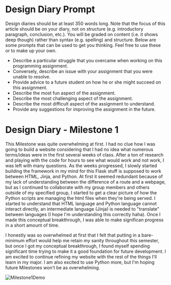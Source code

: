 # Design Diary Prompt
Design diaries should be at least 350 words long.  Note that the focus of this article should be on your diary, 
not on structure (e.g. introductory paragraph, conclusion, etc.).  You will be graded on content (i.e. it shows 
deep though) rather than syntax (e.g. spelling) and structure.  Below are some prompts that can be used to get 
you thinking.  Feel free to use these or to make up your own.
* Describe a particular struggle that you overcame when working on this programming assignment.
* Conversely, describe an issue with your assignment that you were unable to resolve.
* Provide advice to a future student on how he or she might succeed on this assignment.
* Describe the most fun aspect of the assignment.
* Describe the most challenging aspect of the assignment.
* Describe the most difficult aspect of the assignment to understand.
* Provide any suggestions for improving the assignment in the future.


# Design Diary - Milestone 1

This Milestone was quite overwhelming at first. I had no clue how I was going to build a website considering
that I had no idea what numerous terms/ideas were in the first several weeks of class. After a ton of research
and playing with the code for hours to see what would work and not work, I was left with many questions. As the
weeks progressed, I slowly started building the framework in my mind for this Flask stuff is supposed to work
between HTML, Jinja, and Python. At first it seemed redundant because of my lack of understanding between the
difference of a route and a webpage, but as I continued to collaborate with my group members and others outside
of my specified group, I started to get a clear picture of how the Python scripts are managing the html files
when they're being served. I started to understand that HTML language and Python language cannot interact directly,
an intermediate language (Jinja) is needed to "translate" between languages (I hope I'm understanding this correctly
haha). Once I made this conceptual breakthrough, I was able to make significan progress in a short amount of time. 

I honestly was so overwhelmed at first that I felt that putting in a bare-minimum effort would help me retain
my sanity throughout this semester, but once I got my conceptual breakthrough, I found myself spending significant
time trying to make it a good foundation for future development. I am excited to continue refining my website with
the rest of the things I'll learn in my major. I am also excited to use Python more, but I'm hoping future Milestones
won't be as overwhelming. 

![Milestone1Demo]()
